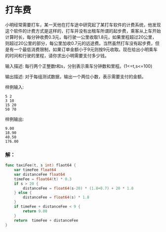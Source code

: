 # 打车费

小明经常需要打车，某一天他在打车途中研究起了某打车软件的计费系统，他发现这个软件的计费方式是这样的，打车并没有出租车所谓的起步费，乘客从上车开始计算时长，每分钟收费0.3元，每行驶一公里收取1.8元，如果里程超过20公里，则超过20公里的部分，每公里加收0.7元的远途费。当然虽然打车没有起步费，但是有一个最低消费限制，如果订单金额小于9元则按9元收取。现在给出小明乘车的时间和行驶的里程，请你求出小明需要支付多少钱。

输入描述: 每行两个正整数t和s，分别表示乘车分钟数和里程。(1<=t,s<=100)

输出描述: 对于每组测试数据，输出一个两位小数，表示需要支付的金额。

样例输入:

    5 2
    3 10
    15 20
    50 70

样例输出:

    9.00
    18.90
    40.50
    176.00

### 解：

```go
func taxiFee(t, s int) flaot64 {
    var timeFee float64
    var distanceFee float64
    timeFee = float64(t) * 0.3
    if s > 20 {
        distanceFee = float64(s-20) * (1.8+0.7) + 20 * 1.8
    } else {
        distanceFee = float64(s) * 1.8
    }
    if timeFee + distanceFee < 9 {
        return 9.00
    }
    return  timeFee + distanceFee
}
```